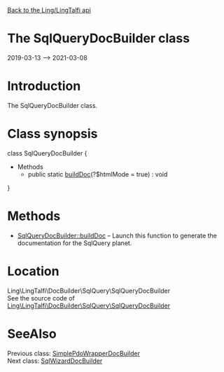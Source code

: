 [Back to the Ling/LingTalfi api](https://github.com/lingtalfi/LingTalfi/blob/master/doc/api/Ling/LingTalfi.md)



The SqlQueryDocBuilder class
================
2019-03-13 --> 2021-03-08






Introduction
============

The SqlQueryDocBuilder class.



Class synopsis
==============


class <span class="pl-k">SqlQueryDocBuilder</span>  {

- Methods
    - public static [buildDoc](https://github.com/lingtalfi/LingTalfi/blob/master/doc/api/Ling/LingTalfi/DocBuilder/SqlQuery/SqlQueryDocBuilder/buildDoc.md)(?$htmlMode = true) : void

}






Methods
==============

- [SqlQueryDocBuilder::buildDoc](https://github.com/lingtalfi/LingTalfi/blob/master/doc/api/Ling/LingTalfi/DocBuilder/SqlQuery/SqlQueryDocBuilder/buildDoc.md) &ndash; Launch this function to generate the documentation for the SqlQuery planet.





Location
=============
Ling\LingTalfi\DocBuilder\SqlQuery\SqlQueryDocBuilder<br>
See the source code of [Ling\LingTalfi\DocBuilder\SqlQuery\SqlQueryDocBuilder](https://github.com/lingtalfi/LingTalfi/blob/master/DocBuilder/SqlQuery/SqlQueryDocBuilder.php)



SeeAlso
==============
Previous class: [SimplePdoWrapperDocBuilder](https://github.com/lingtalfi/LingTalfi/blob/master/doc/api/Ling/LingTalfi/DocBuilder/SimplePdoWrapper/SimplePdoWrapperDocBuilder.md)<br>Next class: [SqlWizardDocBuilder](https://github.com/lingtalfi/LingTalfi/blob/master/doc/api/Ling/LingTalfi/DocBuilder/SqlWizard/SqlWizardDocBuilder.md)<br>
